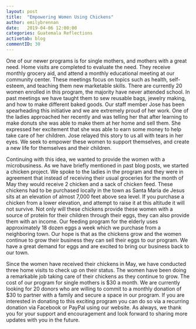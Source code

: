 ```yaml
---
layout: post
title:  "Empowering Women Using Chickens"
author: emilybrennan
date:   2019-04-06 12:00:00
categories: Guatemala Reflections
activetab: blog
commentID: 30
---
```


One of our newer programs is for single mothers, and mothers with a great need. Home visits are completed to evaluate the need.  They receive monthly grocery aid, and attend a monthly educational meeting at our community center. These meetings focus on topics such as health, self-esteem, and teaching them new marketable skills. There are currently 20 women enrolled in this program, the majority have never attended school. In past meetings we have taught them to sew reusable bags, jewelry making, and how to make different baked goods. Our staff member Jose has been spearheading this initiative and we are extremely proud of her work. One of the ladies approached her recently and was telling her that after learning to make donuts she was able to make them at her home and sell them. She expressed her excitement that she was able to earn some money to help take care of her children. Jose relayed this story to us all with tears in her eyes. We seek to empower these women to support themselves, and create a new life for themselves and their children.

Continuing with this idea, we wanted to provide the women with a microbusiness. As we have briefly mentioned in past blog posts, we started a chicken project. We spoke to the ladies in the program and they were in agreement that instead of receiving their usual groceries for the month of May they would receive 2 chicken and a sack of chicken feed. These chickens had to be purchased locally in the town as Santa Maria de Jesus sits at an elevation of almost 7,000 feet above sea level. If you purchase a chicken from a lower elevation, and attempt to raise it at this altitude it will not survive. Not only will these chickens provide these women with a source of protein for their children through their eggs, they can also provide them with an income. Our feeding program for the elderly uses approximately 18 dozen eggs a week which we purchase from a neighboring town. Our hope is that as the chickens grow and the women continue to grow their business they can sell their eggs to our program. We have a great demand for eggs and are excited to bring our business back to our town.

Since the women have received their chickens in May, we have conducted three home visits to check up on their status. The women have been doing a remarkable job taking care of their chickens as they continue to grow. The cost of our program for single mothers is $30 a month. We are currently looking for 20 donors who are willing to commit to a monthly donation of $30 to partner with a family and secure a space in our program. If you are interested in donating to this exciting program you can do so via a recurring donation via Facebook or PayPal using our website. As always, we thank you for your support and encouragement and look forward to sharing more updates with you in the future. 
